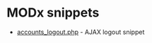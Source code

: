 
# MODx snippets
* [accounts_logout.php](https://github.com/noris666/modx-adaptivekz-opensource/tree/master/snippets/accounts_logout/) - AJAX logout snippet
